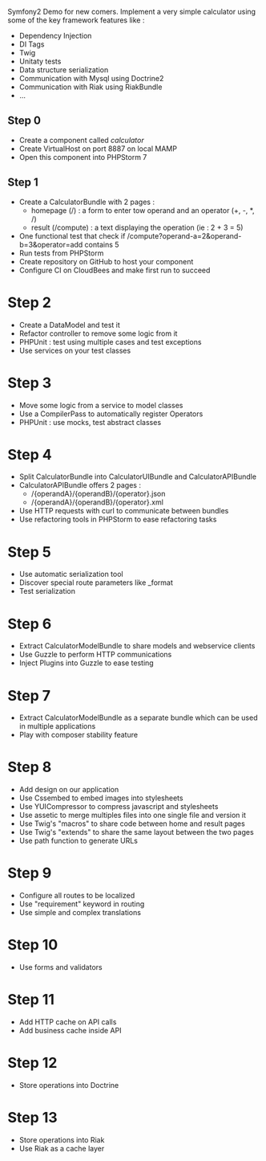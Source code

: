 Symfony2 Demo for new comers.
Implement a very simple calculator using some of the key framework features like :
* Dependency Injection
* DI Tags
* Twig
* Unitaty tests
* Data structure serialization
* Communication with Mysql using Doctrine2
* Communication with Riak using RiakBundle
* ...

## Step 0

* Create a component called *calculator*
* Create VirtualHost on port 8887 on local MAMP
* Open this component into PHPStorm 7

## Step 1

* Create a CalculatorBundle with 2 pages :
   * homepage (/) : a form to enter tow operand and an operator (+, -, *, /)
   * result (/compute) : a text displaying the operation (ie : 2 + 3 = 5)
* One functional test that check if /compute?operand-a=2&operand-b=3&operator=add contains 5
* Run tests from PHPStorm
* Create repository on GitHub to host your component
* Configure CI on CloudBees and make first run to succeed

# Step 2

* Create a DataModel and test it
* Refactor controller to remove some logic from it
* PHPUnit : test using multiple cases and test exceptions
* Use services on your test classes

# Step 3

* Move some logic from a service to model classes
* Use a CompilerPass to automatically register Operators
* PHPUnit : use mocks, test abstract classes

# Step 4

* Split CalculatorBundle into CalculatorUIBundle and CalculatorAPIBundle
* CalculatorAPIBundle offers 2 pages :
   * /{operandA}/{operandB}/{operator}.json
   * /{operandA}/{operandB}/{operator}.xml
* Use HTTP requests with curl to communicate between bundles
* Use refactoring tools in PHPStorm to ease refactoring tasks

# Step 5

* Use automatic serialization tool
* Discover special route parameters like _format
* Test serialization

# Step 6

* Extract CalculatorModelBundle to share models and webservice clients
* Use Guzzle to perform HTTP communications
* Inject Plugins into Guzzle to ease testing

# Step 7

* Extract CalculatorModelBundle as a separate bundle which can be used in multiple applications
* Play with composer stability feature

# Step 8

* Add design on our application
* Use Cssembed to embed images into stylesheets
* Use YUICompressor to compress javascript and stylesheets
* Use assetic to merge multiples files into one single file and version it
* Use Twig's "macros" to share code between home and result pages
* Use Twig's "extends" to share the same layout between the two pages
* Use path function to generate URLs

# Step 9

* Configure all routes to be localized
* Use "requirement" keyword in routing
* Use simple and complex translations

# Step 10

* Use forms and validators

# Step 11

* Add HTTP cache on API calls
* Add business cache inside API

# Step 12

* Store operations into Doctrine

# Step 13

* Store operations into Riak
* Use Riak as a cache layer